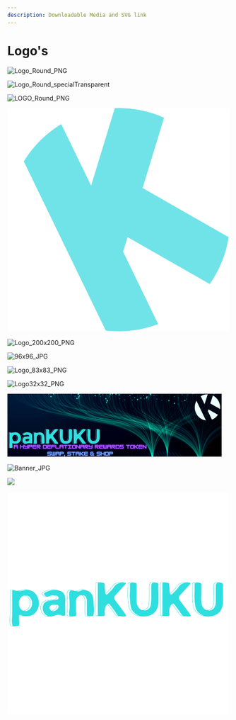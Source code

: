 ```yaml
---
description: Downloadable Media and SVG link
---
```


# Logo's



![Logo\_Round\_PNG](../../../.gitbook/assets/KUKU\_LOGO.png)

![Logo\_Round\_specialTransparent](../../../.gitbook/assets/SPECIAL\_TRANSPARENT.png)

![LOGO\_Round\_PNG](../../../.gitbook/assets/Official\_Logo\_Round.png)

![LOGO\_Round\_SVG](../../../.gitbook/assets/SVG.svg)

![Logo\_200x200\_PNG](../../../.gitbook/assets/Official\_Logo\_Round\_200x200.png)

![96x96\_JPG](<../../../.gitbook/assets/KUKU\_LOGO (1).png>)

![Logo\_83x83\_PNG](../../../.gitbook/assets/official\_logo\_round\_83x83.png)

![Logo32x32\_PNG](../../../.gitbook/assets/rsz\_official\_logo\_round\_32x32.png)

![](<../../../.gitbook/assets/A HYPER DEFLATIONARY REWARDS TOKEN.png>)

![Banner\_JPG](../../../.gitbook/assets/banner\_kuku.jpg)

![](../../../.gitbook/assets/KUKUSHOP\_TRANSPARENT\_500x500\_PNG.png)

![](<../../../.gitbook/assets/panKUKU-removebg-500x500 (1).png>)
